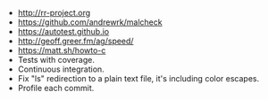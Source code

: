 - http://rr-project.org
- https://github.com/andrewrk/malcheck
- https://autotest.github.io
- http://geoff.greer.fm/ag/speed/
- https://matt.sh/howto-c
- Tests with coverage.
- Continuous integration.
- Fix "ls" redirection to a plain text file, it's including color escapes.
- Profile each commit.
